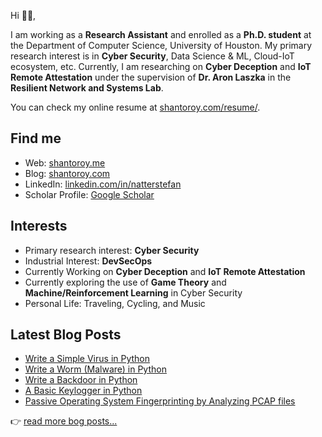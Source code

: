 
Hi 👋🏻,

I am working as a **Research Assistant** and enrolled as a **Ph.D. student** at the Department of Computer Science, University of Houston. My primary research interest is in **Cyber Security**, Data Science & ML, Cloud-IoT ecosystem, etc. Currently, I am researching on **Cyber Deception** and **IoT Remote Attestation** under the supervision of **Dr. Aron Laszka** in the **Resilient Network and Systems Lab**.

You can check my online resume at [shantoroy.com/resume/][1].

## Find me

- Web: [shantoroy.me][2]
- Blog: [shantoroy.com][3]
- LinkedIn: [linkedin.com/in/natterstefan][4]
- Scholar Profile: [Google Scholar](https://scholar.google.com/citations?user=OMGYMbwAAAAJ&hl=en)

## Interests
- Primary research interest: **Cyber Security**
- Industrial Interest: **DevSecOps**
- Currently Working on **Cyber Deception** and **IoT Remote Attestation**
- Currently exploring the use of **Game Theory** and **Machine/Reinforcement Learning** in Cyber Security
- Personal Life: Traveling, Cycling, and Music


## Latest Blog Posts
- [Write a Simple Virus in Python](https://shantoroy.com/security/write-a-virus-in-python/)
- [Write a Worm (Malware) in Python](https://shantoroy.com/security/write-a-worm-malware-in-python/)
- [Write a Backdoor in Python](https://shantoroy.com/security/simple-backdoor-using-python/)
- [A Basic Keylogger in Python](https://shantoroy.com/security/a-simple-keylogger-in-python/)
- [Passive Operating System Fingerprinting by Analyzing PCAP files](https://shantoroy.com/security/operating-system-fingerprinting/)

:point_right:   [read more bog posts...](https://www.shantoroy.com)

[1]: https://www.shantoroy.com/resume/
[2]: https://www.shantoroy.me
[3]: https://www.shantoroy.com
[4]: https://www.linkedin.com/in/shanto-roy/
